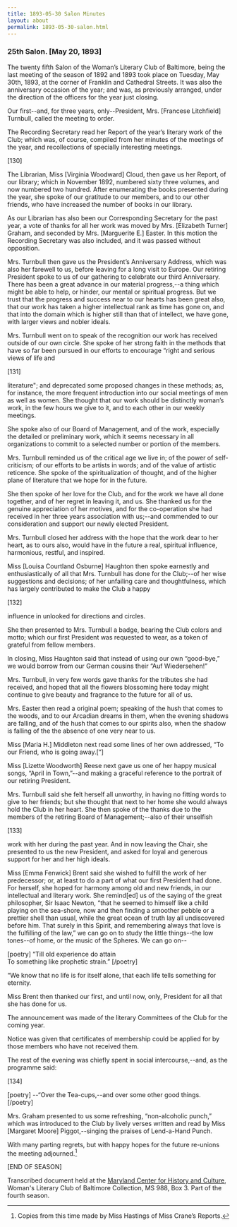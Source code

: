 ```yaml
---
title: 1893-05-30 Salon Minutes
layout: about
permalink: 1893-05-30-salon.html
---
```

### 25th Salon. [May 20, 1893]

The twenty fifth Salon of the Woman’s Literary Club of Baltimore, being the last meeting of the season of 1892 and 1893 took place on Tuesday, May 30th, 1893, at the corner of Franklin and Cathedral Streets. It was also the anniversary occasion of the year; and was, as previously arranged, under the direction of the officers for the year just closing.

Our first--and, for three years, only--President, Mrs. [Francese Litchfield] Turnbull, called the meeting to order.

The Recording Secretary read her Report of the year’s literary work of the Club; which was, of course, compiled from her minutes of the meetings of the year, and recollections of specially interesting meetings.

[130]

The Librarian, Miss [Virginia Woodward] Cloud, then gave us her Report, of our library; which in November 1892, numbered sixty three volumes, and now numbered two hundred. After enumerating the books presented during the year, she spoke of our gratitude to our members, and to our other friends, who have increased the number of books in our library.

As our Librarian has also been our Corresponding Secretary for the past year, a vote of thanks for all her work was moved by Mrs. [Elizabeth Turner] Graham, and seconded by Mrs. [Marguerite E.] Easter. In this motion the Recording Secretary was also included, and it was passed without opposition.

Mrs. Turnbull then gave us the President’s Anniversary Address, which was also her farewell to us, before leaving for a long visit to Europe. Our retiring President spoke to us of our gathering to celebrate our third Anniversary. There has been a great advance in our material progress,--a thing which might be able to help, or hinder, our mental or spiritual progress. But we trust that the progress and success near to our hearts has been great also, that our work has taken a higher intellectual rank as time has gone on, and that into the domain which is higher still than that of intellect, we have gone, with larger views and nobler ideals.

Mrs. Turnbull went on to speak of the recognition our work has received outside of our own circle. She spoke of her strong faith in the methods that have so far been pursued in our efforts to encourage “right and serious views of life and

[131]

literature"; and deprecated some proposed changes in these methods; as, for instance, the more frequent introduction into our social meetings of men as well as women. She thought that our work should be distinctly woman’s work, in the few hours we give to it, and to each other in our weekly meetings.

She spoke also of our Board of Management, and of the work, especially the detailed or preliminary work, which it seems necessary in all organizations to commit to a selected number or portion of the members.

Mrs. Turnbull reminded us of the critical age we live in; of the power of self-criticism; of our efforts to be artists in words; and of the value of artistic reticence. She spoke of the spiritualization of thought, and of the higher plane of literature that we hope for in the future.

She then spoke of her love for the Club, and for the work we have all done together, and of her regret in leaving it, and us. She thanked us for the genuine appreciation of her motives, and for the co-operation she had received in her three years association with us;--and commended to our consideration and support our newly elected President.

Mrs. Turnbull closed her address with the hope that the work dear to her heart, as to ours also, would have in the future a real, spiritual influence, harmonious, restful, and inspired.

Miss [Louisa Courtland Osburne] Haughton then spoke earnestly and enthusiastically of all that Mrs. Turnbull has done for the Club;--of her wise suggestions and decisions; of her unfailing care and thoughtfulness, which has largely contributed to make the Club a happy

[132]

influence in unlooked for directions and circles.

She then presented to Mrs. Turnbull a badge, bearing the Club colors and motto; which our first President was requested to wear, as a token of grateful from fellow members.

In closing, Miss Haughton said that instead of using our own “good-bye,” we would borrow from our German cousins their “Auf Wiedersehen!”

Mrs. Turnbull, in very few words gave thanks for the tributes she had received, and hoped that all the flowers blossoming here today might continue to give beauty and fragrance to the future for all of us.

Mrs. Easter then read a original poem; speaking of the hush that comes to the woods, and to our Arcadian dreams in them, when the evening shadows are falling, and of the hush that comes to our spirits also, when the shadow is falling of the the absence of one very near to us.

Miss [Maria H.] Middleton next read some lines of her own addressed, “To our Friend, who is going away.[“]  

Miss [Lizette Woodworth] Reese next gave us one of her happy musical songs, “April in Town,”--and making a graceful reference to the portrait of our retiring President.

Mrs. Turnbull said she felt herself all unworthy, in having no fitting words to give to her friends; but she thought that next to her home she would always hold the Club in her heart. She then spoke of the thanks due to the members of the retiring Board of Management;--also of their unselfish

[133]

work with her during the past year. And in now leaving the Chair, she presented to us the new President, and asked for loyal and generous support for her and her high ideals.

Miss [Emma Fenwick] Brent said she wished to fulfill the work of her predecessor; or, at least to do a part of what our first President had done. For herself, she hoped for harmony among old and new friends, in our intellectual and literary work. She remind[ed] us of the saying of the great philosopher, Sir Isaac Newton, “that he seemed to himself like a child playing on the sea-shore, now and then finding a smoother pebble or a prettier shell than usual, while the great ocean of truth lay all undiscovered before him. That surely in this Spirit, and remembering always that love is the fulfilling of the law,” we can go on to study the little things--the low tones--of home, or the music of the Spheres. We can go on--

[poetry]
“Till old experience do attain  
To something like prophetic strain.”
[/poetry]

“We know that no life is for itself alone, that each life tells something for eternity.

Miss Brent then thanked our first, and until now, only, President for all that she has done for us.

The announcement was made of the literary Committees of the Club for the coming year.

Notice was given that certificates of membership could be applied for by those members who have not received them.

The rest of the evening was chiefly spent in social intercourse,--and, as the programme said:

[134]

[poetry]
--“Over the Tea-cups,--and over some other good things.  
[/poetry]

Mrs. Graham presented to us some refreshing, “non-alcoholic punch,” which was introduced to the Club by lively verses written and read by Miss [Margaret Moore] Piggot,--singing the praises of Lend-a-Hand Punch.

With many parting regrets, but with happy hopes for the future re-unions the meeting adjourned.[^marginal note]

[^marginal note]: Copies from this time made by Miss Hastings of Miss Crane’s Reports.

[END OF SEASON]

Transcribed document held at the [Maryland Center for History and Culture](http://mdhs.org/), Woman's Literary Club of Baltimore Collection, MS 988, Box 3. Part of the fourth season.